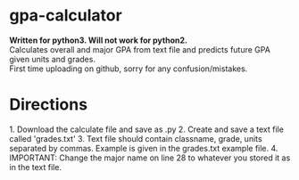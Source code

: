 # gpa-calculator
<p><b>Written for python3.  Will not work for python2.</b>
<br>Calculates overall and major GPA from text file and predicts future GPA given units and grades.
<br>First time uploading on github, sorry for any confusion/mistakes.
<h1>Directions</h1>
1. Download the calculate file and save as .py
2. Create and save a text file called 'grades.txt'
3. Text file should contain classname, grade, units separated by commas.  Example is given in the grades.txt example file.
4. IMPORTANT: Change the major name on line 28 to whatever you stored it as in the text file.

